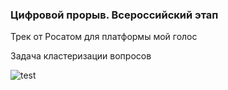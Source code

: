 ### Цифровой прорыв. Всероссийский этап

Трек от Росатом для платформы мой голос

Задача кластеризации вопросов

![test](https://github.com/cradmlozzer/my_voice_db/assets/108126763/8bf7d462-a8bd-4d34-a64c-0c8d500e9d67)

